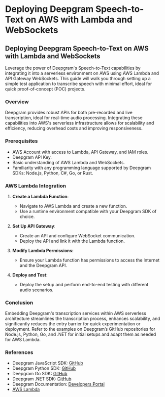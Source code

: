 # Deploying Deepgram Speech-to-Text on AWS with Lambda and WebSockets

## Deploying Deepgram Speech-to-Text on AWS with Lambda and WebSockets

Leverage the power of Deepgram's Speech-to-Text capabilities by integrating it into a serverless environment on AWS using AWS Lambda and API Gateway WebSockets. This guide will walk you through setting up a simple test application to transcribe speech with minimal effort, ideal for quick proof-of-concept (POC) projects.

### Overview

Deepgram provides robust APIs for both pre-recorded and live transcription, ideal for real-time audio processing. Integrating these capabilities into AWS's serverless infrastructure allows for scalability and efficiency, reducing overhead costs and improving responsiveness.

### Prerequisites

- AWS Account with access to Lambda, API Gateway, and IAM roles.
- Deepgram API Key.
- Basic understanding of AWS Lambda and WebSockets.
- Familiarity with any programming language supported by Deepgram SDKs: Node.js, Python, C#, Go, or Rust.

### AWS Lambda Integration

1. **Create a Lambda Function**:
    - Navigate to AWS Lambda and create a new function.
    - Use a runtime environment compatible with your Deepgram SDK of choice.

2. **Set Up API Gateway**:
    - Create an API and configure WebSocket communication.
    - Deploy the API and link it with the Lambda function.

3. **Modify Lambda Permissions**:
    - Ensure your Lambda function has permissions to access the Internet and the Deepgram API.

4. **Deploy and Test**:
    - Deploy the setup and perform end-to-end testing with different audio scenarios.

### Conclusion

Embedding Deepgram's transcription services within AWS serverless architecture streamlines the transcription process, enhances scalability, and significantly reduces the entry barrier for quick experimentation or deployment. Refer to the examples on Deepgram’s GitHub repositories for Node.js, Python, Go, and .NET for initial setups and adapt them as needed for AWS Lambda.

### References

- Deepgram JavaScript SDK: [GitHub](https://github.com/deepgram/deepgram-js-sdk)
- Deepgram Python SDK: [GitHub](https://github.com/deepgram/deepgram-python-sdk)
- Deepgram Go SDK: [GitHub](https://github.com/deepgram/deepgram-go-sdk)
- Deepgram .NET SDK: [GitHub](https://github.com/deepgram/deepgram-dotnet-sdk)
- Deepgram Documentation: [Developers Portal](https://developers.deepgram.com/)
- [AWS Lambda](https://docs.aws.amazon.com/lambda/latest/dg/welcome.html)
